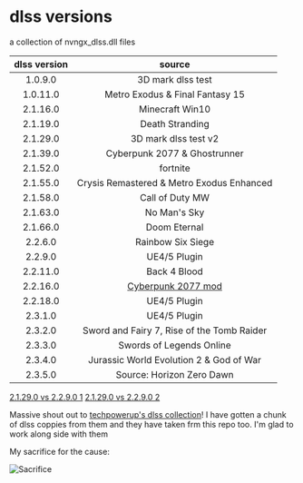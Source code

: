 # dlss versions
 a collection of nvngx_dlss.dll files

| dlss version  | source  |
| :------------: | :------------: |
| 1.0.9.0  | 3D mark dlss test |
| 1.0.11.0  | Metro Exodus & Final Fantasy 15 |
| 2.1.16.0  | Minecraft Win10 |
| 2.1.19.0  | Death Stranding |
| 2.1.29.0  | 3D mark dlss test v2 |
| 2.1.39.0  | Cyberpunk 2077 & Ghostrunner |
| 2.1.52.0  | fortnite |
| 2.1.55.0  | Crysis Remastered & Metro Exodus Enhanced |
| 2.1.58.0  | Call of Duty MW |
| 2.1.63.0  | No Man's Sky |
| 2.1.66.0  | Doom Eternal |
| 2.2.6.0  | Rainbow Six Siege |
| 2.2.9.0  | UE4/5 Plugin |
| 2.2.11.0  | Back 4 Blood |
| 2.2.16.0  | [Cyberpunk 2077 mod](https://www.nexusmods.com/cyberpunk2077/mods/3037) |
| 2.2.18.0  | UE4/5 Plugin |
| 2.3.1.0  | UE4/5 Plugin |
| 2.3.2.0  | Sword and Fairy 7, Rise of the Tomb Raider |
| 2.3.3.0  | Swords of Legends Online |
| 2.3.4.0  | Jurassic World Evolution 2 & God of War |
| 2.3.5.0  | Source: Horizon Zero Dawn |

[2.1.29.0 vs 2.2.9.0 1](https://imgsli.com/NTk2NjE)
[2.1.29.0 vs 2.2.9.0 2](https://imgsli.com/NTk2NjI)

Massive shout out to [techpowerup's dlss collection](https://www.techpowerup.com/download/nvidia-dlss-dll)! I have gotten a chunk of dlss coppies from them and they have taken frm this repo too. I'm glad to work along side with them 

My sacrifice for the cause:

![Sacrifice](https://user-images.githubusercontent.com/46948241/124277786-ca3d9200-db88-11eb-9335-6699f5414afa.gif)
